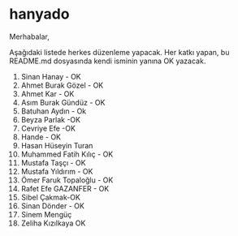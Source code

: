 # hanyado

 Merhabalar,

Aşağıdaki listede herkes düzenleme yapacak. Her katkı yapan, bu README.md dosyasında kendi isminin yanına OK yazacak. 

 1. Sinan Hanay - OK
 2. Ahmet Burak Gözel - OK
 3. Ahmet Kar - OK
 4. Asım Burak Gündüz - OK
 5. Batuhan Aydın - Ok
 6. Beyza Parlak -OK
 7. Cevriye Efe -OK
 8. Hande - OK
 9. Hasan Hüseyin Turan
 10. Muhammed Fatih Kılıç - OK
 11. Mustafa Taşçı - OK
 12. Mustafa Yıldırım - OK
 13. Ömer Faruk Topaloğlu - OK
 14. Rafet Efe GAZANFER - OK
 15. Sibel Çakmak-OK
 16. Sinan Dönder - OK
 17. Sinem Mengüç
 18. Zeliha Kızılkaya OK 
